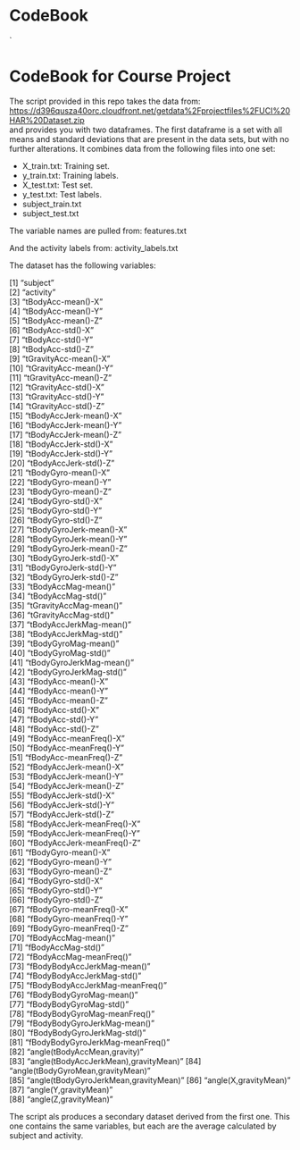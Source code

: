 CodeBook
================

`
# CodeBook for Course Project

The script provided in this repo takes the data from:
<https://d396qusza40orc.cloudfront.net/getdata%2Fprojectfiles%2FUCI%20HAR%20Dataset.zip>  
and provides you with two dataframes. The first dataframe is a set with
all means and standard deviations that are present in the data sets, but
with no further alterations. It combines data from the following files
into one set:

* X_train.txt: Training set. 
* y_train.txt: Training labels.
* X_test.txt: Test set. 
* y_test.txt: Test labels.
* subject_train.txt 
* subject_test.txt

The variable names are pulled from: features.txt

And the activity labels from: activity\_labels.txt

The dataset has the following variables:

[1] “subject”  
[2] “activity”  
[3] “tBodyAcc-mean()-X”  
[4] “tBodyAcc-mean()-Y”  
[5] “tBodyAcc-mean()-Z”  
[6] “tBodyAcc-std()-X”  
[7] “tBodyAcc-std()-Y”  
[8] “tBodyAcc-std()-Z”  
[9] “tGravityAcc-mean()-X”  
[10] “tGravityAcc-mean()-Y”  
[11] “tGravityAcc-mean()-Z”  
[12] “tGravityAcc-std()-X”  
[13] “tGravityAcc-std()-Y”  
[14] “tGravityAcc-std()-Z”  
[15] “tBodyAccJerk-mean()-X”  
[16] “tBodyAccJerk-mean()-Y”  
[17] “tBodyAccJerk-mean()-Z”  
[18] “tBodyAccJerk-std()-X”  
[19] “tBodyAccJerk-std()-Y”  
[20] “tBodyAccJerk-std()-Z”  
[21] “tBodyGyro-mean()-X”  
[22] “tBodyGyro-mean()-Y”  
[23] “tBodyGyro-mean()-Z”  
[24] “tBodyGyro-std()-X”  
[25] “tBodyGyro-std()-Y”  
[26] “tBodyGyro-std()-Z”  
[27] “tBodyGyroJerk-mean()-X”  
[28] “tBodyGyroJerk-mean()-Y”  
[29] “tBodyGyroJerk-mean()-Z”  
[30] “tBodyGyroJerk-std()-X”  
[31] “tBodyGyroJerk-std()-Y”  
[32] “tBodyGyroJerk-std()-Z”  
[33] “tBodyAccMag-mean()”  
[34] “tBodyAccMag-std()”  
[35] “tGravityAccMag-mean()”  
[36] “tGravityAccMag-std()”  
[37] “tBodyAccJerkMag-mean()”  
[38] “tBodyAccJerkMag-std()”  
[39] “tBodyGyroMag-mean()”  
[40] “tBodyGyroMag-std()”  
[41] “tBodyGyroJerkMag-mean()”  
[42] “tBodyGyroJerkMag-std()”  
[43] “fBodyAcc-mean()-X”  
[44] “fBodyAcc-mean()-Y”  
[45] “fBodyAcc-mean()-Z”  
[46] “fBodyAcc-std()-X”  
[47] “fBodyAcc-std()-Y”  
[48] “fBodyAcc-std()-Z”  
[49] “fBodyAcc-meanFreq()-X”  
[50] “fBodyAcc-meanFreq()-Y”  
[51] “fBodyAcc-meanFreq()-Z”  
[52] “fBodyAccJerk-mean()-X”  
[53] “fBodyAccJerk-mean()-Y”  
[54] “fBodyAccJerk-mean()-Z”  
[55] “fBodyAccJerk-std()-X”  
[56] “fBodyAccJerk-std()-Y”  
[57] “fBodyAccJerk-std()-Z”  
[58] “fBodyAccJerk-meanFreq()-X”  
[59] “fBodyAccJerk-meanFreq()-Y”  
[60] “fBodyAccJerk-meanFreq()-Z”  
[61] “fBodyGyro-mean()-X”  
[62] “fBodyGyro-mean()-Y”  
[63] “fBodyGyro-mean()-Z”  
[64] “fBodyGyro-std()-X”  
[65] “fBodyGyro-std()-Y”  
[66] “fBodyGyro-std()-Z”  
[67] “fBodyGyro-meanFreq()-X”  
[68] “fBodyGyro-meanFreq()-Y”  
[69] “fBodyGyro-meanFreq()-Z”  
[70] “fBodyAccMag-mean()”  
[71] “fBodyAccMag-std()”  
[72] “fBodyAccMag-meanFreq()”  
[73] “fBodyBodyAccJerkMag-mean()”  
[74] “fBodyBodyAccJerkMag-std()”  
[75] “fBodyBodyAccJerkMag-meanFreq()”  
[76] “fBodyBodyGyroMag-mean()”  
[77] “fBodyBodyGyroMag-std()”  
[78] “fBodyBodyGyroMag-meanFreq()”  
[79] “fBodyBodyGyroJerkMag-mean()”  
[80] “fBodyBodyGyroJerkMag-std()”  
[81] “fBodyBodyGyroJerkMag-meanFreq()”  
[82] “angle(tBodyAccMean,gravity)”  
[83] “angle(tBodyAccJerkMean),gravityMean)”
[84] “angle(tBodyGyroMean,gravityMean)”  
[85] “angle(tBodyGyroJerkMean,gravityMean)” 
[86] “angle(X,gravityMean)”  
[87] “angle(Y,gravityMean)”  
[88] “angle(Z,gravityMean)”

The script als produces a secondary dataset derived from the first one.
This one contains the same variables, but each are the average
calculated by subject and activity.
